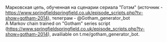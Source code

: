 Марковская цепь, обученная на сценарии сериала "Готэм" (источник - https://www.springfieldspringfield.co.uk/episode_scripts.php?tv-show=gotham-2014), телеграм - @Gotham_generator_bot </br>
A Markov chain trained on "Gotham" series script (https://www.springfieldspringfield.co.uk/episode_scripts.php?tv-show=gotham-2014), availiable on t.me/gotham_generator_bot.

